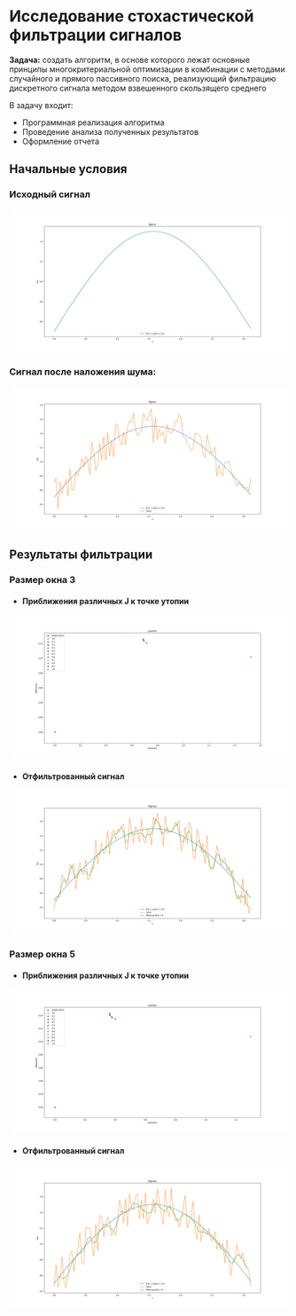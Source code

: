 # Исследование стохастической фильтрации сигналов
**Задача:** создать алгоритм, в основе которого лежат основные принципы многокритериальной оптимизации в комбинации с
методами случайного и прямого пассивного поиска, реализующий фильтрацию
дискретного сигнала методом взвешенного скользящего среднего

В задачу входит:
- Программная реализация алгоритма
- Проведение анализа полученных результатов
- Оформление отчета

## Начальные условия
### Исходный сигнал
![Clear signal](images/clear_signal.png)

### Сигнал после наложения шума:
![Noise signal](images/signal_with_noise.png)

## Результаты фильтрации
### Размер окна 3
- #### Приближения различных J к точке утопии
![J points with window 3](images/J_points_r3.png)
- #### Отфильтрованный сигнал
![Window size 3 filtration](images/signals_with_r3.png)

### Размер окна 5
- #### Приближения различных J к точке утопии
![J points with window 5](images/J_points_r5.png)
- #### Отфильтрованный сигнал
![Window size 5 filtration](images/signals_with_r5.png)
